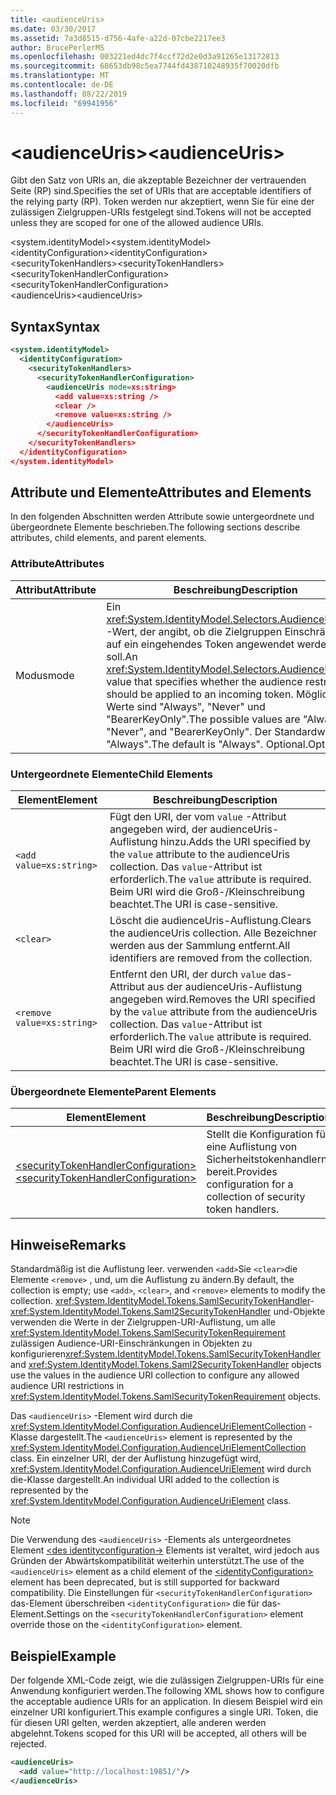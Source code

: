 ```yaml
---
title: <audienceUris>
ms.date: 03/30/2017
ms.assetid: 7a3d8515-d756-4afe-a22d-07cbe2217ee3
author: BrucePerlerMS
ms.openlocfilehash: 003221ed4dc7f4ccf72d2e0d3a91265e13172813
ms.sourcegitcommit: 68653db98c5ea7744fd438710248935f70020dfb
ms.translationtype: MT
ms.contentlocale: de-DE
ms.lasthandoff: 08/22/2019
ms.locfileid: "69941956"
---
```

# <a name="audienceuris"></a><span data-ttu-id="2e418-101">\<audienceUris></span><span class="sxs-lookup"><span data-stu-id="2e418-101">\<audienceUris></span></span>
<span data-ttu-id="2e418-102">Gibt den Satz von URIs an, die akzeptable Bezeichner der vertrauenden Seite (RP) sind.</span><span class="sxs-lookup"><span data-stu-id="2e418-102">Specifies the set of URIs that are acceptable identifiers of the relying party (RP).</span></span> <span data-ttu-id="2e418-103">Token werden nur akzeptiert, wenn Sie für eine der zulässigen Zielgruppen-URIs festgelegt sind.</span><span class="sxs-lookup"><span data-stu-id="2e418-103">Tokens will not be accepted unless they are scoped for one of the allowed audience URIs.</span></span>  
  
 <span data-ttu-id="2e418-104">\<system.identityModel></span><span class="sxs-lookup"><span data-stu-id="2e418-104">\<system.identityModel></span></span>  
<span data-ttu-id="2e418-105">\<identityConfiguration></span><span class="sxs-lookup"><span data-stu-id="2e418-105">\<identityConfiguration></span></span>  
<span data-ttu-id="2e418-106">\<securityTokenHandlers></span><span class="sxs-lookup"><span data-stu-id="2e418-106">\<securityTokenHandlers></span></span>  
<span data-ttu-id="2e418-107">\<securityTokenHandlerConfiguration></span><span class="sxs-lookup"><span data-stu-id="2e418-107">\<securityTokenHandlerConfiguration></span></span>  
<span data-ttu-id="2e418-108">\<audienceUris></span><span class="sxs-lookup"><span data-stu-id="2e418-108">\<audienceUris></span></span>  
  
## <a name="syntax"></a><span data-ttu-id="2e418-109">Syntax</span><span class="sxs-lookup"><span data-stu-id="2e418-109">Syntax</span></span>  
  
```xml  
<system.identityModel>  
  <identityConfiguration>  
    <securityTokenHandlers>  
      <securityTokenHandlerConfiguration>  
        <audienceUris mode=xs:string>  
          <add value=xs:string />  
          <clear />  
          <remove value=xs:string />  
        </audienceUris>  
      </securityTokenHandlerConfiguration>  
    </securityTokenHandlers>  
  </identityConfiguration>  
</system.identityModel>  
```  
  
## <a name="attributes-and-elements"></a><span data-ttu-id="2e418-110">Attribute und Elemente</span><span class="sxs-lookup"><span data-stu-id="2e418-110">Attributes and Elements</span></span>  
 <span data-ttu-id="2e418-111">In den folgenden Abschnitten werden Attribute sowie untergeordnete und übergeordnete Elemente beschrieben.</span><span class="sxs-lookup"><span data-stu-id="2e418-111">The following sections describe attributes, child elements, and parent elements.</span></span>  
  
### <a name="attributes"></a><span data-ttu-id="2e418-112">Attribute</span><span class="sxs-lookup"><span data-stu-id="2e418-112">Attributes</span></span>  
  
|<span data-ttu-id="2e418-113">Attribut</span><span class="sxs-lookup"><span data-stu-id="2e418-113">Attribute</span></span>|<span data-ttu-id="2e418-114">Beschreibung</span><span class="sxs-lookup"><span data-stu-id="2e418-114">Description</span></span>|  
|---------------|-----------------|  
|<span data-ttu-id="2e418-115">Modus</span><span class="sxs-lookup"><span data-stu-id="2e418-115">mode</span></span>|<span data-ttu-id="2e418-116">Ein <xref:System.IdentityModel.Selectors.AudienceUriMode> -Wert, der angibt, ob die Zielgruppen Einschränkung auf ein eingehendes Token angewendet werden soll.</span><span class="sxs-lookup"><span data-stu-id="2e418-116">An <xref:System.IdentityModel.Selectors.AudienceUriMode> value that specifies whether the audience restriction should be applied to an incoming token.</span></span> <span data-ttu-id="2e418-117">Mögliche Werte sind "Always", "Never" und "BearerKeyOnly".</span><span class="sxs-lookup"><span data-stu-id="2e418-117">The possible values are "Always", "Never", and "BearerKeyOnly".</span></span> <span data-ttu-id="2e418-118">Der Standardwert ist "Always".</span><span class="sxs-lookup"><span data-stu-id="2e418-118">The default is "Always".</span></span> <span data-ttu-id="2e418-119">Optional.</span><span class="sxs-lookup"><span data-stu-id="2e418-119">Optional.</span></span>|  
  
### <a name="child-elements"></a><span data-ttu-id="2e418-120">Untergeordnete Elemente</span><span class="sxs-lookup"><span data-stu-id="2e418-120">Child Elements</span></span>  
  
|<span data-ttu-id="2e418-121">Element</span><span class="sxs-lookup"><span data-stu-id="2e418-121">Element</span></span>|<span data-ttu-id="2e418-122">Beschreibung</span><span class="sxs-lookup"><span data-stu-id="2e418-122">Description</span></span>|  
|-------------|-----------------|  
|`<add value=xs:string>`|<span data-ttu-id="2e418-123">Fügt den URI, der vom `value` -Attribut angegeben wird, der audienceUris-Auflistung hinzu.</span><span class="sxs-lookup"><span data-stu-id="2e418-123">Adds the URI specified by the `value` attribute to the audienceUris collection.</span></span> <span data-ttu-id="2e418-124">Das `value`-Attribut ist erforderlich.</span><span class="sxs-lookup"><span data-stu-id="2e418-124">The `value` attribute is required.</span></span> <span data-ttu-id="2e418-125">Beim URI wird die Groß-/Kleinschreibung beachtet.</span><span class="sxs-lookup"><span data-stu-id="2e418-125">The URI is case-sensitive.</span></span>|  
|`<clear>`|<span data-ttu-id="2e418-126">Löscht die audienceUris-Auflistung.</span><span class="sxs-lookup"><span data-stu-id="2e418-126">Clears the audienceUris collection.</span></span> <span data-ttu-id="2e418-127">Alle Bezeichner werden aus der Sammlung entfernt.</span><span class="sxs-lookup"><span data-stu-id="2e418-127">All identifiers are removed from the collection.</span></span>|  
|`<remove value=xs:string>`|<span data-ttu-id="2e418-128">Entfernt den URI, der durch `value` das-Attribut aus der audienceUris-Auflistung angegeben wird.</span><span class="sxs-lookup"><span data-stu-id="2e418-128">Removes the URI specified by the `value` attribute from the audienceUris collection.</span></span> <span data-ttu-id="2e418-129">Das `value`-Attribut ist erforderlich.</span><span class="sxs-lookup"><span data-stu-id="2e418-129">The `value` attribute is required.</span></span> <span data-ttu-id="2e418-130">Beim URI wird die Groß-/Kleinschreibung beachtet.</span><span class="sxs-lookup"><span data-stu-id="2e418-130">The URI is case-sensitive.</span></span>|  
  
### <a name="parent-elements"></a><span data-ttu-id="2e418-131">Übergeordnete Elemente</span><span class="sxs-lookup"><span data-stu-id="2e418-131">Parent Elements</span></span>  
  
|<span data-ttu-id="2e418-132">Element</span><span class="sxs-lookup"><span data-stu-id="2e418-132">Element</span></span>|<span data-ttu-id="2e418-133">Beschreibung</span><span class="sxs-lookup"><span data-stu-id="2e418-133">Description</span></span>|  
|-------------|-----------------|  
|[<span data-ttu-id="2e418-134">\<securityTokenHandlerConfiguration></span><span class="sxs-lookup"><span data-stu-id="2e418-134">\<securityTokenHandlerConfiguration></span></span>](securitytokenhandlerconfiguration.md)|<span data-ttu-id="2e418-135">Stellt die Konfiguration für eine Auflistung von Sicherheitstokenhandlern bereit.</span><span class="sxs-lookup"><span data-stu-id="2e418-135">Provides configuration for a collection of security token handlers.</span></span>|  
  
## <a name="remarks"></a><span data-ttu-id="2e418-136">Hinweise</span><span class="sxs-lookup"><span data-stu-id="2e418-136">Remarks</span></span>  
 <span data-ttu-id="2e418-137">Standardmäßig ist die Auflistung leer. verwenden `<add>`Sie `<clear>`die Elemente `<remove>` , und, um die Auflistung zu ändern.</span><span class="sxs-lookup"><span data-stu-id="2e418-137">By default, the collection is empty; use `<add>`, `<clear>`, and `<remove>` elements to modify the collection.</span></span> <span data-ttu-id="2e418-138"><xref:System.IdentityModel.Tokens.SamlSecurityTokenHandler>- <xref:System.IdentityModel.Tokens.Saml2SecurityTokenHandler> und-Objekte verwenden die Werte in der Zielgruppen-URI-Auflistung, um alle <xref:System.IdentityModel.Tokens.SamlSecurityTokenRequirement> zulässigen Audience-URI-Einschränkungen in Objekten zu konfigurieren</span><span class="sxs-lookup"><span data-stu-id="2e418-138"><xref:System.IdentityModel.Tokens.SamlSecurityTokenHandler> and <xref:System.IdentityModel.Tokens.Saml2SecurityTokenHandler> objects use the values in the audience URI collection to configure any allowed audience URI restrictions in <xref:System.IdentityModel.Tokens.SamlSecurityTokenRequirement> objects.</span></span>  
  
 <span data-ttu-id="2e418-139">Das `<audienceUris>` -Element wird durch die <xref:System.IdentityModel.Configuration.AudienceUriElementCollection> -Klasse dargestellt.</span><span class="sxs-lookup"><span data-stu-id="2e418-139">The `<audienceUris>` element is represented by the <xref:System.IdentityModel.Configuration.AudienceUriElementCollection> class.</span></span> <span data-ttu-id="2e418-140">Ein einzelner URI, der der Auflistung hinzugefügt wird, <xref:System.IdentityModel.Configuration.AudienceUriElement> wird durch die-Klasse dargestellt.</span><span class="sxs-lookup"><span data-stu-id="2e418-140">An individual URI added to the collection is represented by the <xref:System.IdentityModel.Configuration.AudienceUriElement> class.</span></span>  
  
> [!NOTE]
> <span data-ttu-id="2e418-141">Die Verwendung des `<audienceUris>` -Elements als untergeordnetes Element [ \<des identityconfiguration->](identityconfiguration.md) Elements ist veraltet, wird jedoch aus Gründen der Abwärtskompatibilität weiterhin unterstützt.</span><span class="sxs-lookup"><span data-stu-id="2e418-141">The use of the `<audienceUris>` element as a child element of the [\<identityConfiguration>](identityconfiguration.md) element has been deprecated, but is still supported for backward compatibility.</span></span> <span data-ttu-id="2e418-142">Die Einstellungen für `<securityTokenHandlerConfiguration>` das-Element überschreiben `<identityConfiguration>` die für das-Element.</span><span class="sxs-lookup"><span data-stu-id="2e418-142">Settings on the `<securityTokenHandlerConfiguration>` element override those on the `<identityConfiguration>` element.</span></span>  
  
## <a name="example"></a><span data-ttu-id="2e418-143">Beispiel</span><span class="sxs-lookup"><span data-stu-id="2e418-143">Example</span></span>  
 <span data-ttu-id="2e418-144">Der folgende XML-Code zeigt, wie die zulässigen Zielgruppen-URIs für eine Anwendung konfiguriert werden.</span><span class="sxs-lookup"><span data-stu-id="2e418-144">The following XML shows how to configure the acceptable audience URIs for an application.</span></span> <span data-ttu-id="2e418-145">In diesem Beispiel wird ein einzelner URI konfiguriert.</span><span class="sxs-lookup"><span data-stu-id="2e418-145">This example configures a single URI.</span></span> <span data-ttu-id="2e418-146">Token, die für diesen URI gelten, werden akzeptiert, alle anderen werden abgelehnt.</span><span class="sxs-lookup"><span data-stu-id="2e418-146">Tokens scoped for this URI will be accepted, all others will be rejected.</span></span>  
  
```xml  
<audienceUris>  
  <add value="http://localhost:19851/"/>  
</audienceUris>  
```
